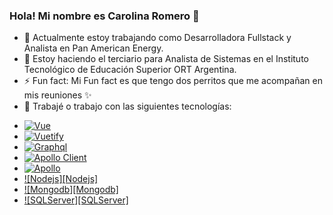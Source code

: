 ### Hola! Mi nombre es Carolina Romero 👋

- 🔭 Actualmente estoy trabajando como Desarrolladora Fullstack y Analista en Pan American Energy.
- 🌱 Estoy haciendo el terciario para Analista de Sistemas en el Instituto Tecnológico de Educación Superior ORT Argentina.
- ⚡ Fun fact: Mi Fun fact es que tengo dos perritos que me acompañan en mis reuniones ✨
- 👯 Trabajé o trabajo con las siguientes tecnologías:
* [![Vue][Vue.js]][Vue-url]
* [![Vuetify][Vuetify.js]][Vuetify-url]
* [![Graphql][Graphql]][Graphql-url]
* [![Apollo Client][ApolloClient]][ApolloVue-url]
* [![Apollo][Apollo]][Apollo-url]
* [![Nodejs][Nodejs]][Nodejs-url]
* [![Mongodb][Mongodb]][Mongodb-url]
* [![SQLServer][SQLServer]][SQLServer-url]


<!-- MARKDOWN LINKS & IMAGES -->
[Vue.js]: https://img.shields.io/badge/Vue.js-35495E?style=for-the-badgelogo=vuedotjs&logoColor=4FC08D
[Vue-url]: https://vuejs.org/
[Vuetify.js]: https://img.shields.io/badge/vuetify-blue
[Vuetify-url]: https://vuetifyjs.com/en/
[Graphql]: https://img.shields.io/badge/graphql-ff69b4
[Graphql-url]: https://graphql.org/
[ApolloClient]: https://img.shields.io/badge/vue%20apollo-brightgreen
[ApolloVue-url]: https://apollo.vuejs.org/
[Apollo]: https://img.shields.io/badge/apollo-blueviolet
[Apollo-url]: https://www.apollographql.com/
[Firebase]: https://img.shields.io/badge/firebase-orange
[Firebase-url]: https://firebase.google.com/
[Nodejs-url]: https://nodejs.org/en
[Mongodb-url]: https://www.mongodb.com/es
[SQLServer-url]: https://www.microsoft.com/es-ar/sql-server/sql-server-downloads
<!--
**romerocaroe/romerocaroe** is a ✨ _special_ ✨ repository because its `README.md` (this file) appears on your GitHub profile.

Here are some ideas to get you started:

- 🔭 I’m currently working on ...
- 🌱 I’m currently learning ...
- 👯 I’m looking to collaborate on ...
- 🤔 I’m looking for help with ...
- 💬 Ask me about ...
- 📫 How to reach me: ...
- 😄 Pronouns: ...
- ⚡ Fun fact: ...
-->
